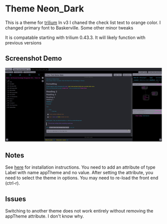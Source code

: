 # Theme Neon_Dark
This is a theme for [trilium](https://github.com/zadam/trilium)
In v3 I chaned the check list text to orange color. I changed primary font to Baskerville. Some other minor tweaks

It is compatable starting with trilium 0.43.3. It will likely function with previous versions

## Screenshot Demo
![demo picture](/Screenshots/Neon_Dark_Demo_v3.jpg)

## Notes
See [here](https://github.com/zadam/trilium/wiki/Themes) for installation instructions. You need to add an attribute of type Label with name appTheme and no value. After setting the attribute, you need to select the theme in options. You may need to re-load the front end (ctrl-r).

## Issues
Switching to another theme does not work entirely without removing the appTheme attribute. I don't know why.
